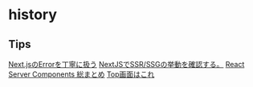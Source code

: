 # history


## Tips

[Next.jsのErrorを丁寧に扱う](https://zenn.dev/takepepe/articles/nextjs-error-handling)
[NextJSでSSR/SSGの挙動を確認する。](https://zenn.dev/peg/articles/bca7b0ba13bce3)
[React Server Components 総まとめ](https://zenn.dev/g4rds/articles/287c53498d17a1)
[Top画面はこれ](https://codepen.io/l4ci/pen/WraYXE)
